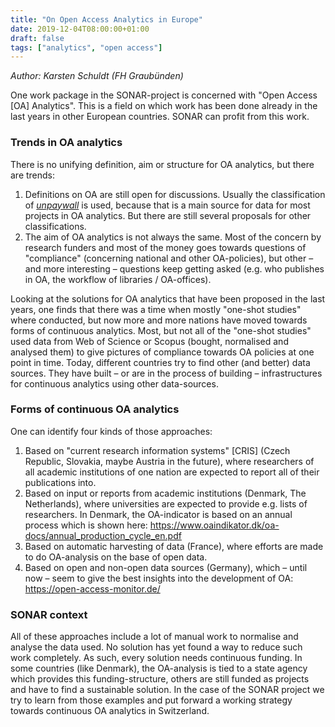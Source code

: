 ```yaml
---
title: "On Open Access Analytics in Europe"
date: 2019-12-04T08:00:00+01:00
draft: false
tags: ["analytics", "open access"]
---
```


*Author: Karsten Schuldt (FH Graubünden)*

One work package in the SONAR-project is concerned with "Open Access [OA] Analytics". This is a field on which work has been done already in the last years in other European countries. SONAR can profit from this work.<!--more-->

### Trends in OA analytics

There is no unifying definition, aim or structure for OA analytics, but there are trends:

1. Definitions on OA are still open for discussions. Usually the classification of *[unpaywall](https://unpaywall.org)* is used, because that is a main source for data for most projects in OA analytics. But there are still several proposals for other classifications.
2. The aim of OA analytics is not always the same. Most of the concern by research funders and most of the money goes towards questions of "compliance" (concerning national and other OA-policies), but other – and more interesting – questions keep getting asked (e.g. who publishes in OA, the workflow of libraries / OA-offices).

Looking at the solutions for OA analytics that have been proposed in the last years, one finds that there was a time when mostly "one-shot studies" where conducted, but now more and more nations have moved towards forms of continuous analytics. Most, but not all of the "one-shot studies" used data from Web of Science or Scopus (bought, normalised and analysed them) to give pictures of compliance towards OA policies at one point in time. Today, different countries try to find other (and better) data sources. They have built – or are in the process of building – infrastructures for continuous analytics using other data-sources.

### Forms of continuous OA analytics

One can identify four kinds of those approaches:

1. Based on "current research information systems" [CRIS] (Czech Republic, Slovakia, maybe Austria in the future), where researchers of all academic institutions of one nation are expected to report all of their publications into.
2. Based on input or reports from academic institutions (Denmark, The Netherlands), where universities are expected to provide e.g. lists of researchers. In Denmark, the OA-indicator is based on an annual process which is shown here: https://www.oaindikator.dk/oa-docs/annual_production_cycle_en.pdf 
3. Based on automatic harvesting of data (France), where efforts are made to do OA-analysis on the base of open data.
4. Based on open and non-open data sources (Germany), which – until now – seem to give the best insights into the development of OA: https://open-access-monitor.de/

### SONAR context

All of these approaches include a lot of manual work to normalise and analyse the data used. No solution has yet found a way to reduce such work completely. As such, every solution needs continuous funding. In some countries (like Denmark), the OA-analysis is tied to a state agency which provides this funding-structure, others are still funded as projects and have to find a sustainable solution.
In the case of the SONAR project we try to learn from those examples and put forward a working strategy towards continuous OA analytics in Switzerland.